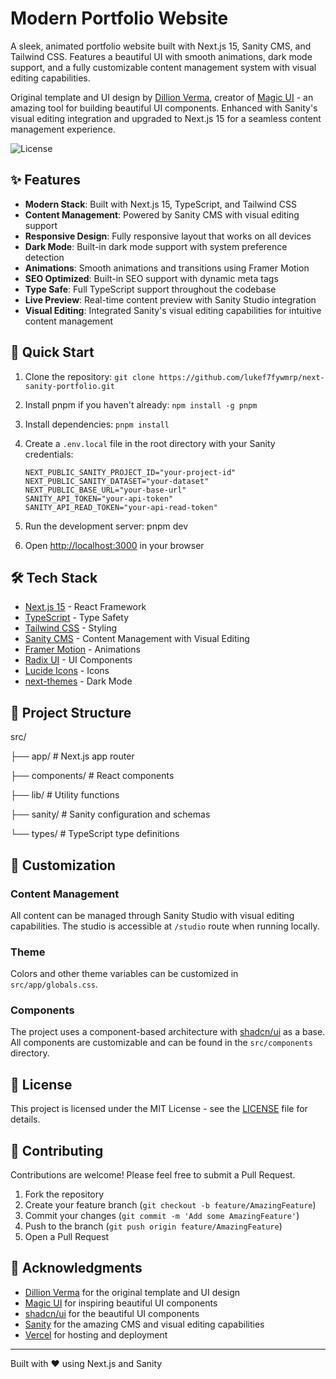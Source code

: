 # Modern Portfolio Website

A sleek, animated portfolio website built with Next.js 15, Sanity CMS, and Tailwind CSS. Features a beautiful UI with smooth animations, dark mode support, and a fully customizable content management system with visual editing capabilities.

Original template and UI design by [Dillion Verma](https://github.com/dillionverma), creator of [Magic UI](https://magicui.design/) - an amazing tool for building beautiful UI components. Enhanced with Sanity's visual editing integration and upgraded to Next.js 15 for a seamless content management experience.

![License](https://img.shields.io/badge/license-MIT-blue.svg)

## ✨ Features

- **Modern Stack**: Built with Next.js 15, TypeScript, and Tailwind CSS
- **Content Management**: Powered by Sanity CMS with visual editing support
- **Responsive Design**: Fully responsive layout that works on all devices
- **Dark Mode**: Built-in dark mode support with system preference detection
- **Animations**: Smooth animations and transitions using Framer Motion
- **SEO Optimized**: Built-in SEO support with dynamic meta tags
- **Type Safe**: Full TypeScript support throughout the codebase
- **Live Preview**: Real-time content preview with Sanity Studio integration
- **Visual Editing**: Integrated Sanity's visual editing capabilities for intuitive content management

## 🚀 Quick Start

1. Clone the repository:
   `git clone https://github.com/lukef7fywmrp/next-sanity-portfolio.git`

2. Install pnpm if you haven't already:
   `npm install -g pnpm`

3. Install dependencies:
   `pnpm install`

4. Create a `.env.local` file in the root directory with your Sanity credentials:

   ```env
   NEXT_PUBLIC_SANITY_PROJECT_ID="your-project-id"
   NEXT_PUBLIC_SANITY_DATASET="your-dataset"
   NEXT_PUBLIC_BASE_URL="your-base-url"
   SANITY_API_TOKEN="your-api-token"
   SANITY_API_READ_TOKEN="your-api-read-token"
   ```

5. Run the development server:
   pnpm dev

6. Open [http://localhost:3000](http://localhost:3000) in your browser

## 🛠️ Tech Stack

- [Next.js 15](https://nextjs.org/) - React Framework
- [TypeScript](https://www.typescriptlang.org/) - Type Safety
- [Tailwind CSS](https://tailwindcss.com/) - Styling
- [Sanity CMS](https://www.sanity.io/) - Content Management with Visual Editing
- [Framer Motion](https://www.framer.com/motion/) - Animations
- [Radix UI](https://www.radix-ui.com/) - UI Components
- [Lucide Icons](https://lucide.dev/) - Icons
- [next-themes](https://github.com/pacocoursey/next-themes) - Dark Mode

## 📝 Project Structure

src/

├── app/ # Next.js app router

├── components/ # React components

├── lib/ # Utility functions

├── sanity/ # Sanity configuration and schemas

└── types/ # TypeScript type definitions

## 🎨 Customization

### Content Management

All content can be managed through Sanity Studio with visual editing capabilities. The studio is accessible at `/studio` route when running locally.

### Theme

Colors and other theme variables can be customized in `src/app/globals.css`.

### Components

The project uses a component-based architecture with [shadcn/ui](https://ui.shadcn.com/) as a base. All components are customizable and can be found in the `src/components` directory.

## 📄 License

This project is licensed under the MIT License - see the [LICENSE](LICENSE) file for details.

## 🤝 Contributing

Contributions are welcome! Please feel free to submit a Pull Request.

1. Fork the repository
2. Create your feature branch (`git checkout -b feature/AmazingFeature`)
3. Commit your changes (`git commit -m 'Add some AmazingFeature'`)
4. Push to the branch (`git push origin feature/AmazingFeature`)
5. Open a Pull Request

## 🙏 Acknowledgments

- [Dillion Verma](https://github.com/dillionverma) for the original template and UI design
- [Magic UI](https://magicui.design/) for inspiring beautiful UI components
- [shadcn/ui](https://ui.shadcn.com/) for the beautiful UI components
- [Sanity](https://www.sanity.io/) for the amazing CMS and visual editing capabilities
- [Vercel](https://vercel.com/) for hosting and deployment

---

Built with ❤️ using Next.js and Sanity
